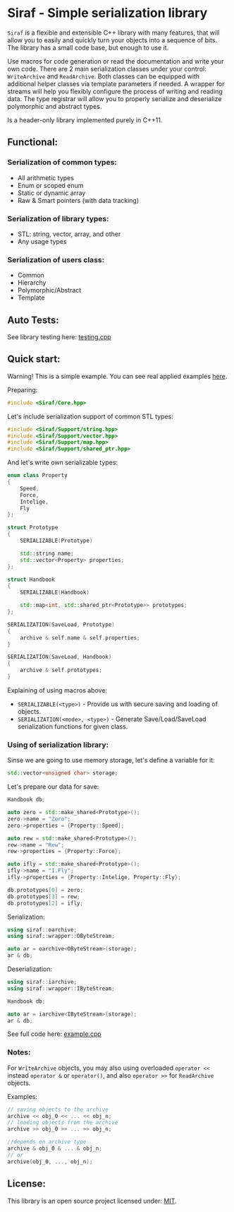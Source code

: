 # Siraf - Simple serialization library

`Siraf` is a flexible and extensible C++ library with many features, that will allow you to easily
and quickly turn your objects into a sequence of bits.
The library has a small code base, but enough to use it.

Use macros for code generation or read the documentation and write your own code.
There are 2 main serialization classes under your control: `WriteArchive` and `ReadArchive`.
Both classes can be equipped with additional helper classes via template parameters if needed.
A wrapper for streams will help you flexibly configure the process of writing and reading data.
The type registrar will allow you to properly serialize and deserialize polymorphic and abstract types.

Is a header-only library implemented purely in C++11.

## Functional:

### Serialization of common types:
- All arithmetic types
- Enum or scoped enum
- Static or dynamic array
- Raw & Smart pointers (with data tracking)
### Serialization of library types:
- STL: string, vector, array, and other
- Any usage types
### Serialization of users class:
- Common
- Hierarchy
- Polymorphic/Abstract
- Template

## Auto Tests:
See library testing here: [testing.cpp](https://github.com/Sigma-Ryden/Siraf/tree/master/test/testing.cpp)

## Quick start:
Warning! This is a simple example. You can see real applied examples [here](https://github.com/Sigma-Ryden/Siraf/tree/master/test).

Preparing:

```C++
#include <Siraf/Core.hpp>
```
Let's include serialization support of common STL types:
```C++
#include <Siraf/Support/string.hpp>
#include <Siraf/Support/vector.hpp>
#include <Siraf/Support/map.hpp>
#include <Siraf/Support/shared_ptr.hpp>
```
And let's write own serializable types:
```C++
enum class Property
{
    Speed,
    Force,
    Intelige,
    Fly
};

struct Prototype
{
    SERIALIZABLE(Prototype)

    std::string name;
    std::vector<Property> properties;
};

struct Handbook
{
    SERIALIZABLE(Handbook)

    std::map<int, std::shared_ptr<Prototype>> prototypes;
};

SERIALIZATION(SaveLoad, Prototype)
{
    archive & self.name & self.properties;
}

SERIALIZATION(SaveLoad, Handbook)
{
    archive & self.prototypes;
}
```
Explaining of using macros above:
- ```SERIALIZABLE(<type>)``` - Provide us with secure saving and loading of objects.
- ```SERIALIZATION(<mode>, <type>)``` - Generate Save/Load/SaveLoad serialization functions for given class.

### Using of serialization library:

Sinse we are going to use memory storage, let's define a variable for it:
```C++
std::vector<unsigned char> storage;
```
Let's prepare our data for save:
```C++
Handbook db;

auto zero = std::make_shared<Prototype>();
zero->name = "Zero";
zero->properties = {Property::Speed};

auto rew = std::make_shared<Prototype>();
rew->name = "Rew";
rew->properties = {Property::Force};

auto ifly = std::make_shared<Prototype>();
ifly->name = "I.Fly";
ifly->properties = {Property::Intelige, Property::Fly};

db.prototypes[0] = zero;
db.prototypes[3] = rew;
db.prototypes[2] = ifly;
```

Serialization:
```C++
using siraf::oarchive;
using siraf::wrapper::OByteStream;

auto ar = oarchive<OByteStream>(storage);
ar & db;
```

Deserialization:
```C++
using siraf::iarchive;
using siraf::wrapper::IByteStream;

Handbook db;

auto ar = iarchive<IByteStream>(storage);
ar & db;
```
See full code here: [example.cpp](https://github.com/Sigma-Ryden/Siraf/tree/master/test/example.cpp)

### Notes:
For ```WriteArchive``` objects, you may also using overloaded ```operator <<``` instead ```operator &```
or ```operator()```, and also ```operator >>``` for ```ReadArchive``` objects.

Examples:
```C++
// saving objects to the archive
archive << obj_0 << ... << obj_n;
// loading objects from the archive
archive >> obj_0 >> ... >> obj_n;

//depends on archive type
archive & obj_0 & ... & obj_n;
// or
archive(obj_0, ..., obj_n);
```
## License:
This library is an open source project licensed under: [MIT](https://opensource.org/licenses/MIT).

